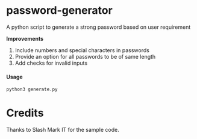 # password-generator
A python script to generate a strong password based on user requirement

**Improvements**
1) Include numbers and special characters in passwords
2) Provide an option for all passwords to be of same length
3) Add checks for invalid inputs 
	
#### Usage
`python3 generate.py`

# Credits
Thanks to Slash Mark IT for the sample code.
